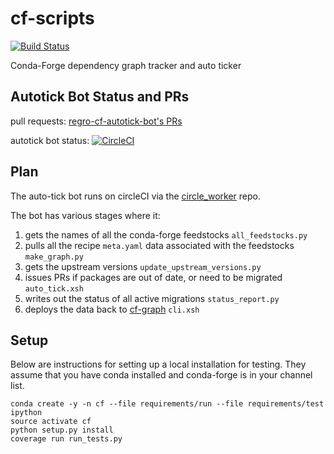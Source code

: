 # cf-scripts
[![Build Status](https://travis-ci.com/regro/cf-scripts.svg?branch=master)](https://travis-ci.com/regro/cf-scripts)

Conda-Forge dependency graph tracker and auto ticker


## Autotick Bot Status and PRs
pull requests: [regro-cf-autotick-bot's PRs](https://github.com/pulls?utf8=%E2%9C%93&q=is%3Aopen+is%3Apr+author%3Aregro-cf-autotick-bot+archived%3Afalse+)

autotick bot status: [![CircleCI](https://circleci.com/gh/regro/circle_worker.svg?style=svg)](https://circleci.com/gh/regro/circle_worker)

## Plan
The auto-tick bot runs on circleCI via the [circle_worker](https://github.com/regro/circle_worker) repo.

The bot has various stages where it:
1. gets the names of all the conda-forge feedstocks `all_feedstocks.py`
1. pulls all the recipe `meta.yaml` data associated with the feedstocks `make_graph.py`
1. gets the upstream versions `update_upstream_versions.py`
1. issues PRs if packages are out of date, or need to be migrated `auto_tick.xsh`
1. writes out the status of all active migrations `status_report.py`
1. deploys the data back to [cf-graph](https://github.com/regro/cf-graph-countyfair) `cli.xsh`

## Setup

Below are instructions for setting up a local installation for testing. They
assume that you have conda installed and conda-forge is in your channel list.

```
conda create -y -n cf --file requirements/run --file requirements/test ipython
source activate cf
python setup.py install
coverage run run_tests.py
```
